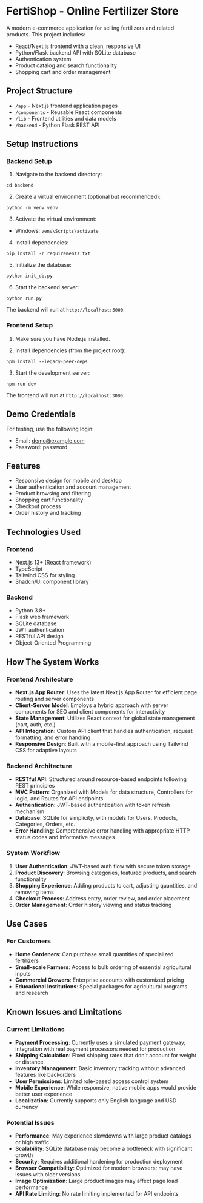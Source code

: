 # FertiShop - Online Fertilizer Store

A modern e-commerce application for selling fertilizers and related products. This project includes:

- React/Next.js frontend with a clean, responsive UI
- Python/Flask backend API with SQLite database
- Authentication system
- Product catalog and search functionality
- Shopping cart and order management

## Project Structure

- `/app` - Next.js frontend application pages
- `/components` - Reusable React components
- `/lib` - Frontend utilities and data models
- `/backend` - Python Flask REST API

## Setup Instructions

### Backend Setup

1. Navigate to the backend directory:
```
cd backend
```

2. Create a virtual environment (optional but recommended):
```
python -m venv venv
```

3. Activate the virtual environment:
- Windows: `venv\Scripts\activate`

4. Install dependencies:
```
pip install -r requirements.txt
```

5. Initialize the database:
```
python init_db.py
```

6. Start the backend server:
```
python run.py
```

The backend will run at `http://localhost:5000`.

### Frontend Setup

1. Make sure you have Node.js installed.

2. Install dependencies (from the project root):
```
npm install --legacy-peer-deps
```

3. Start the development server:
```
npm run dev
```

The frontend will run at `http://localhost:3000`.

## Demo Credentials

For testing, use the following login:
- Email: demo@example.com
- Password: password

## Features

- Responsive design for mobile and desktop
- User authentication and account management
- Product browsing and filtering
- Shopping cart functionality
- Checkout process
- Order history and tracking

## Technologies Used

### Frontend
- Next.js 13+ (React framework)
- TypeScript
- Tailwind CSS for styling
- Shadcn/UI component library

### Backend
- Python 3.8+
- Flask web framework
- SQLite database
- JWT authentication
- RESTful API design
- Object-Oriented Programming 

## How The System Works

### Frontend Architecture
- **Next.js App Router**: Uses the latest Next.js App Router for efficient page routing and server components
- **Client-Server Model**: Employs a hybrid approach with server components for SEO and client components for interactivity
- **State Management**: Utilizes React context for global state management (cart, auth, etc.)
- **API Integration**: Custom API client that handles authentication, request formatting, and error handling
- **Responsive Design**: Built with a mobile-first approach using Tailwind CSS for adaptive layouts

### Backend Architecture
- **RESTful API**: Structured around resource-based endpoints following REST principles
- **MVC Pattern**: Organized with Models for data structure, Controllers for logic, and Routes for API endpoints
- **Authentication**: JWT-based authentication with token refresh mechanism
- **Database**: SQLite for simplicity, with models for Users, Products, Categories, Orders, etc.
- **Error Handling**: Comprehensive error handling with appropriate HTTP status codes and informative messages

### System Workflow
1. **User Authentication**: JWT-based auth flow with secure token storage
2. **Product Discovery**: Browsing categories, featured products, and search functionality
3. **Shopping Experience**: Adding products to cart, adjusting quantities, and removing items
4. **Checkout Process**: Address entry, order review, and order placement
5. **Order Management**: Order history viewing and status tracking

## Use Cases

### For Customers
- **Home Gardeners**: Can purchase small quantities of specialized fertilizers
- **Small-scale Farmers**: Access to bulk ordering of essential agricultural inputs
- **Commercial Growers**: Enterprise accounts with customized pricing
- **Educational Institutions**: Special packages for agricultural programs and research

## Known Issues and Limitations

### Current Limitations
- **Payment Processing**: Currently uses a simulated payment gateway; integration with real payment processors needed for production
- **Shipping Calculation**: Fixed shipping rates that don't account for weight or distance
- **Inventory Management**: Basic inventory tracking without advanced features like backorders
- **User Permissions**: Limited role-based access control system
- **Mobile Experience**: While responsive, native mobile apps would provide better user experience
- **Localization**: Currently supports only English language and USD currency

### Potential Issues
- **Performance**: May experience slowdowns with large product catalogs or high traffic
- **Scalability**: SQLite database may become a bottleneck with significant growth
- **Security**: Requires additional hardening for production deployment
- **Browser Compatibility**: Optimized for modern browsers; may have issues with older versions
- **Image Optimization**: Large product images may affect page load performance
- **API Rate Limiting**: No rate limiting implemented for API endpoints

